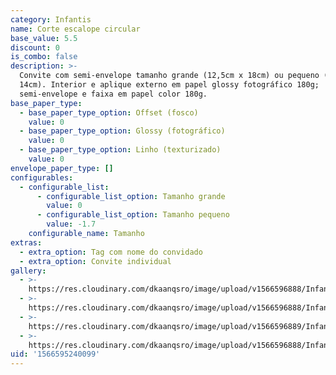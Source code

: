 ```yaml
---
category: Infantis
name: Corte escalope circular
base_value: 5.5
discount: 0
is_combo: false
description: >-
  Convite com semi-envelope tamanho grande (12,5cm x 18cm) ou pequeno (10cm x
  14cm). Interior e aplique externo em papel glossy fotográfico 180g;
  semi-envelope e faixa em papel color 180g.
base_paper_type:
  - base_paper_type_option: Offset (fosco)
    value: 0
  - base_paper_type_option: Glossy (fotográfico)
    value: 0
  - base_paper_type_option: Linho (texturizado)
    value: 0
envelope_paper_type: []
configurables:
  - configurable_list:
      - configurable_list_option: Tamanho grande
        value: 0
      - configurable_list_option: Tamanho pequeno
        value: -1.7
    configurable_name: Tamanho
extras:
  - extra_option: Tag com nome do convidado
  - extra_option: Convite individual
gallery:
  - >-
    https://res.cloudinary.com/dkaanqsro/image/upload/v1566596888/Infantis/Convite_escalope_clc3um.jpg
  - >-
    https://res.cloudinary.com/dkaanqsro/image/upload/v1566596888/Infantis/Convite_escalope_2_c49y28.jpg
  - >-
    https://res.cloudinary.com/dkaanqsro/image/upload/v1566596889/Infantis/Convite_escalope_3_sfhc3y.jpg
  - >-
    https://res.cloudinary.com/dkaanqsro/image/upload/v1566596888/Infantis/Convite_escalope_4_pc4tb9.jpg
uid: '1566595240099'
---
```


